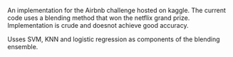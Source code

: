 An implementation for the Airbnb challenge hosted on kaggle.
The current code uses a blending method that won the netflix grand prize.
Implementation is crude and doesnot achieve good accuracy.

Usses SVM, KNN and logistic  regression as components of the blending ensemble.
